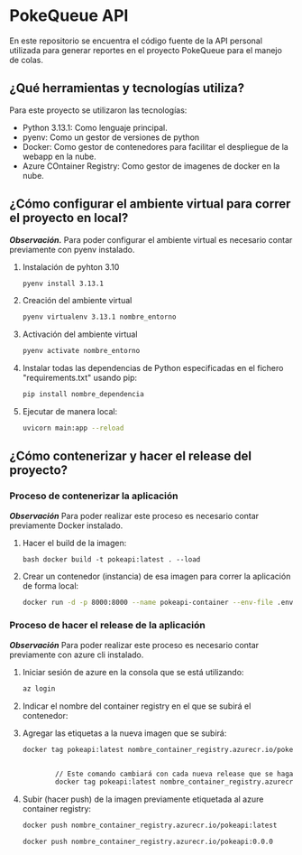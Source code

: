 # PokeQueue API

En este repositorio se encuentra el código fuente de la API personal utilizada para generar reportes en el proyecto PokeQueue para el manejo de colas.

## ¿Qué herramientas y tecnologías utiliza?

Para este proyecto se utilizaron las tecnologías:

* Python 3.13.1: Como lenguaje principal.
* pyenv: Como un gestor de versiones de python
* Docker: Como gestor de contenedores para facilitar el despliegue de la webapp en la nube.
* Azure COntainer Registry: Como gestor de imagenes de docker en la nube.

## ¿Cómo configurar el ambiente virtual para correr el proyecto en local?

___Observación.___ Para poder configurar el ambiente virtual es necesario contar previamente con pyenv instalado.

1. Instalación de pyhton 3.10
    ```bash
    pyenv install 3.13.1
    ```

2. Creación del ambiente virtual
    ```bash
    pyenv virtualenv 3.13.1 nombre_entorno
    ```

3. Activación del ambiente virtual
    ```bash
    pyenv activate nombre_entorno
    ```

4. Instalar todas las dependencias de Python especificadas en el fichero "requirements.txt" usando pip:
    ```bash
    pip install nombre_dependencia
    ```

5. Ejecutar de manera local:
    ```bash
    uvicorn main:app --reload
    ```

## ¿Cómo contenerizar y hacer el release del proyecto?

### Proceso de contenerizar la aplicación

___Observación___ Para poder realizar este proceso es necesario contar previamente Docker instalado.

1. Hacer el build de la imagen:
    ```
    bash docker build -t pokeapi:latest . --load
    ````

2. Crear un contenedor (instancia) de esa imagen para correr la aplicación de forma local:
    ```bash
    docker run -d -p 8000:8000 --name pokeapi-container --env-file .env pokeapi:latest
    ```

### Proceso de hacer el release de la aplicación

___Observación___ Para poder realizar este proceso es necesario contar previamente con azure cli instalado.

1. Iniciar sesión de azure en la consola que se está utilizando:

    ```bash
    az login
    ```

2. Indicar el nombre del container registry en el que se subirá el contenedor:



3. Agregar las etiquetas a la nueva imagen que se subirá:

    ```bash
    docker tag pokeapi:latest nombre_container_registry.azurecr.io/pokeapi:latest


            // Este comando cambiará con cada nueva release que se haga (comenzará siendo la 0.0.0)
            docker tag pokeapi:latest nombre_container_registry.azurecr.io/pokeapi:0.0.0
    ```

4. Subir (hacer push) de la imagen previamente etiquetada al azure container registry:

    ```bash
    docker push nombre_container_registry.azurecr.io/pokeapi:latest

    docker push nombre_container_registry.azurecr.io/pokeapi:0.0.0
    ```
